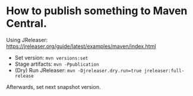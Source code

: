 # How to publish something to Maven Central.

Using JReleaser: https://jreleaser.org/guide/latest/examples/maven/index.html

- Set version: `mvn versions:set`
- Stage artifacts: `mvn -Ppublication`
- (Dry) Run JReleaser: `mvn -Djreleaser.dry.run=true jreleaser:full-release`

Afterwards, set next snapshot version.
